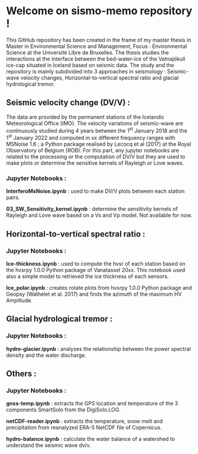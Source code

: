 # Welcome on sismo-memo repository !

This GitHub repository has been created in the frame of my master thesis in Master in Environmental Science and Management, Focus : Environmental Science at the Université Libre de Bruxelles. 
The thesis studies the interactions at the interface between the bed-water-ice of the Vatnajökull ice-cap situated in Iceland based on seismic data. The study and the repository is mainly subdivided into 3 approaches in seismology : Seismic-wave velocity changes, Horizontal-to-vertical spectral ratio and glacial hydrological tremor.

## Seismic velocity change (DV/V) :

The data are provided by the permanent stations of the Icelandic Meteorological Office (IMO). The velocity variations of seismic-wave are continuously studied during 4 years between the 1<sup>st</sup> January 2018 and the 1<sup>st</sup> January 2022 and computed in xx different frequency ranges with MSNoise 1.6 ; a Python package realised by Lecocq et al (2017) at the Royal Observatory of Belgium (ROB). For this part, any jupyter notebooks are related to the processing or the computation of DV/V but they are used to make plots or determine the sensitive kernels of Rayleigh or Love waves.

### Jupyter Notebooks :

**InterferoMsNoise.ipynb** : used to make DV/V plots between each station pairs.

**03_SW_Sensitivity_kernel.ipynb** : determine the sensitivity kernels of Rayleigh and Love wave based on a Vs and Vp model. Not available for now.

## Horizontal-to-vertical spectral ratio :

### Jupyter Notebooks :

**Ice-thickness.ipynb** : used to compute the hvsr of each station based on the hvsrpy 1.0.0 Python package of Vanatassel 20xx. This notebook used also a simple model to retrieved the ice thickness of each sensors.

**Ice_polar.ipynb** : creates rotate plots from hvsrpy 1.0.0 Python package and Geopsy (Wathelet et al. 2017) and finds the azimuth of the maximum HV Amplitude.

## Glacial hydrological tremor :

### Jupyter Notebooks :

**hydro-glacier.ipynb** : analyses the relationship between the power spectral density and the water discharge.

## Others :

### Jupyter Notebooks :

**gnss-temp.ipynb** : extracts the GPS location and temperature of the 3 components SmartSolo from the DigiSolo.LOG.

**netCDF-reader.ipynb** : extracts the temperature, snow melt and precipitation from reanalyzed ERA-5 NetCDF file of Copernicus. 

**hydro-balance.ipynb** : calculate the water balance of a watershed to understand the seismic wave dv/v.
